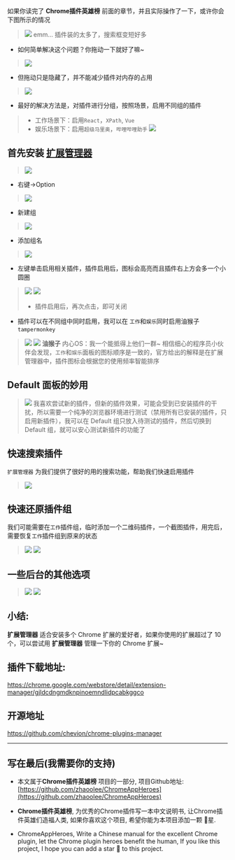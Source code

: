 如果你读完了 **Chrome插件英雄榜** 前面的章节，并且实际操作了一下，或许你会下图所示的情况
> ![](https://user-gold-cdn.xitu.io/2019/6/1/16b0ee95f9f2a87f?w=1240&h=57&f=png&s=16995)
> emm... 插件装的太多了，搜索框变短好多
- 如何简单解决这个问题？你拖动一下就好了嘛~
> ![](https://user-gold-cdn.xitu.io/2019/6/1/16b0ee95fa3c1f67?w=3246&h=152&f=gif&s=456738)

- 但拖动只是隐藏了，并不能减少插件对内存的占用
> ![](https://user-gold-cdn.xitu.io/2019/6/1/16b0ee95facbbd8a?w=1240&h=608&f=png&s=265837)

- 最好的解决方法是，对插件进行分组，按照场景，启用不同组的插件
> - 工作场景下：启用`React`，`XPath`, `Vue`
> - 娱乐场景下：启用`超级马里奥`，`哔哩哔哩助手`
> ![](https://user-gold-cdn.xitu.io/2019/6/1/16b0ee9639327fa9?w=1400&h=1416&f=gif&s=1004211)


## 首先安装 [扩展管理器](https://chrome.google.com/webstore/detail/extension-manager/gjldcdngmdknpinoemndlidpcabkggco)
> ![](https://user-gold-cdn.xitu.io/2019/6/1/16b0ee95fadbd193?w=1240&h=354&f=png&s=73890)
- 右键->Option
> ![](https://user-gold-cdn.xitu.io/2019/6/1/16b0ee95fb17802e?w=744&h=558&f=png&s=66097)

- 新建组
> ![](https://user-gold-cdn.xitu.io/2019/6/1/16b0ee963420585c?w=1240&h=681&f=png&s=158958)

- 添加组名
> ![](https://user-gold-cdn.xitu.io/2019/6/1/16b0ee96346edbef?w=1240&h=737&f=png&s=186751)

- 左键单击启用相关插件，插件启用后，图标会高亮而且插件右上方会多一个小圆圈
> ![](https://user-gold-cdn.xitu.io/2019/6/1/16b0ee96372bbe42?w=1240&h=422&f=png&s=132651)
> ![](https://user-gold-cdn.xitu.io/2019/6/1/16b0ee96389bc486?w=1240&h=302&f=png&s=96054)
> - 插件启用后，再次点击，即可关闭

- 插件可以在不同组中同时启用，我可以在 `工作`和`娱乐`同时启用油猴子`tampermonkey`
> ![](https://user-gold-cdn.xitu.io/2019/6/1/16b0ee9638f5ea8d?w=1240&h=317&f=png&s=97459)
> ![](https://user-gold-cdn.xitu.io/2019/6/1/16b0ee966386094c?w=1240&h=305&f=png&s=97718)
> **油猴子** 内心OS：我一个能抵得上他们一群~
> 相信细心的程序员小伙伴会发现，`工作`和`娱乐`面板的图标顺序是一致的，官方给出的解释是在扩展管理器中，插件图标会根据您的使用频率智能排序

## Default 面板的妙用
> ![](https://user-gold-cdn.xitu.io/2019/6/1/16b0ee9669098043?w=1240&h=427&f=png&s=152083)
我喜欢尝试新的插件，但新的插件效果，可能会受到已安装插件的干扰，所以需要一个纯净的浏览器环境进行测试（禁用所有已安装的插件，只启用新插件），我可以在 Default 组只放入待测试的插件，然后切换到 Default 组，就可以安心测试新插件的功能了

## 快速搜索插件
`扩展管理器` 为我们提供了很好的用的搜索功能，帮助我们快速启用插件
> ![](https://user-gold-cdn.xitu.io/2019/6/1/16b0eda1b053ea83?w=1000&h=820&f=gif&s=785159)

## 快速还原插件组
我们可能需要在`工作`插件组，临时添加一个二维码插件，一个截图插件，用完后，需要恢复`工作`插件组到原来的状态
> ![](https://user-gold-cdn.xitu.io/2019/6/1/16b0ee966b5b49f7?w=1000&h=688&f=gif&s=813831)
> ![](https://user-gold-cdn.xitu.io/2019/6/1/16b0ee968a514152?w=1096&h=960&f=png&s=158356)

## 一些后台的其他选项
> ![](https://user-gold-cdn.xitu.io/2019/6/1/16b0ee968cef9377?w=1240&h=290&f=png&s=83123)
> ![](https://user-gold-cdn.xitu.io/2019/6/1/16b0ee96d20e2a5b?w=1240&h=801&f=png&s=189973)

## 小结:

**扩展管理器** 适合安装多个 Chrome 扩展的爱好者，如果你使用的扩展超过了 10 个，可以尝试用 **扩展管理器** 管理一下你的 Chrome 扩展~


## 插件下载地址:

https://chrome.google.com/webstore/detail/extension-manager/gjldcdngmdknpinoemndlidpcabkggco

## 开源地址

https://github.com/chevion/chrome-plugins-manager

---

## 写在最后(我需要你的支持)
- 本文属于**Chrome插件英雄榜** 项目的一部分, 项目Github地址: [https://github.com/zhaoolee/ChromeAppHeroes](https://github.com/zhaoolee/ChromeAppHeroes)

- **Chrome插件英雄榜**, 为优秀的Chrome插件写一本中文说明书, 让Chrome插件英雄们造福人类, 如果你喜欢这个项目, 希望你能为本项目添加一颗 🌟星.

- ChromeAppHeroes, Write a Chinese manual for the excellent Chrome plugin, let the Chrome plugin heroes benefit the human, If you like this project, I hope you can add a star 🌟 to this project.
